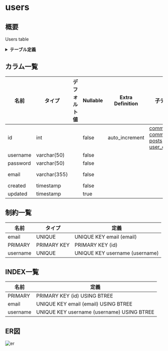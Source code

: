# users

## 概要

Users table

<details>
<summary><strong>テーブル定義</strong></summary>

```sql
CREATE TABLE `users` (
  `id` int NOT NULL AUTO_INCREMENT,
  `username` varchar(50) NOT NULL,
  `password` varchar(50) NOT NULL,
  `email` varchar(355) NOT NULL COMMENT 'ex. user@example.com',
  `created` timestamp NOT NULL,
  `updated` timestamp NULL DEFAULT NULL,
  PRIMARY KEY (`id`),
  UNIQUE KEY `username` (`username`),
  UNIQUE KEY `email` (`email`)
) ENGINE=InnoDB AUTO_INCREMENT=[Redacted by tbls] DEFAULT CHARSET=utf8mb4 COLLATE=utf8mb4_0900_ai_ci COMMENT='Users table'
```

</details>

## カラム一覧

| 名前       | タイプ          | デフォルト値       | Nullable | Extra Definition | 子テーブル                                                                                                       | 親テーブル      | コメント                 |
| -------- | ------------ | ------------ | -------- | ---------------- | ----------------------------------------------------------------------------------------------------------- | ---------- | -------------------- |
| id       | int          |              | false    | auto_increment   | [comment_stars](comment_stars.md) [comments](comments.md) [posts](posts.md) [user_options](user_options.md) |            |                      |
| username | varchar(50)  |              | false    |                  |                                                                                                             |            |                      |
| password | varchar(50)  |              | false    |                  |                                                                                                             |            |                      |
| email    | varchar(355) |              | false    |                  |                                                                                                             |            | ex. user@example.com |
| created  | timestamp    |              | false    |                  |                                                                                                             |            |                      |
| updated  | timestamp    |              | true     |                  |                                                                                                             |            |                      |

## 制約一覧

| 名前       | タイプ         | 定義                             |
| -------- | ----------- | ------------------------------ |
| email    | UNIQUE      | UNIQUE KEY email (email)       |
| PRIMARY  | PRIMARY KEY | PRIMARY KEY (id)               |
| username | UNIQUE      | UNIQUE KEY username (username) |

## INDEX一覧

| 名前       | 定義                                         |
| -------- | ------------------------------------------ |
| PRIMARY  | PRIMARY KEY (id) USING BTREE               |
| email    | UNIQUE KEY email (email) USING BTREE       |
| username | UNIQUE KEY username (username) USING BTREE |

## ER図

![er](users.svg)
